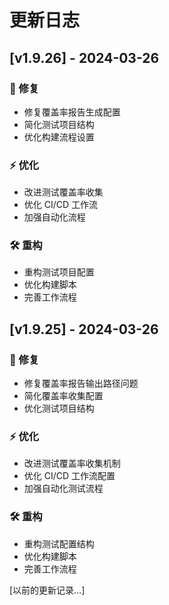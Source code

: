 # 更新日志

## [v1.9.26] - 2024-03-26

### 🔧 修复
- 修复覆盖率报告生成配置
- 简化测试项目结构
- 优化构建流程设置

### ⚡️ 优化
- 改进测试覆盖率收集
- 优化 CI/CD 工作流
- 加强自动化流程

### 🛠️ 重构
- 重构测试项目配置
- 优化构建脚本
- 完善工作流程

## [v1.9.25] - 2024-03-26

### 🔧 修复
- 修复覆盖率报告输出路径问题
- 简化覆盖率收集配置
- 优化测试项目结构

### ⚡️ 优化
- 改进测试覆盖率收集机制
- 优化 CI/CD 工作流配置
- 加强自动化测试流程

### 🛠️ 重构
- 重构测试配置结构
- 优化构建脚本
- 完善工作流程

[以前的更新记录...]
  
